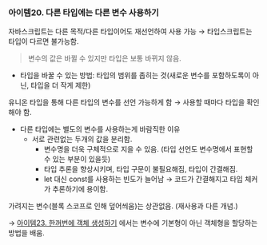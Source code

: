 ### 아이템20. 다른 타입에는 다른 변수 사용하기

자바스크립트는 다른 목적/다른 타입이어도 재선언하여 사용 가능 → 타입스크립트는 타입이 다르면 불가능함.

> 변수의 값은 바뀔 수 있지만 타입은 보통 바뀌지 않음.

- 타입을 바꿀 수 있는 방법: 타입의 범위를 좁히는 것(새로운 변수를 포함하도록이 아닌, 타입을 더 작게 제한)

유니온 타입을 통해 다른 타입의 변수를 선언 가능하게 함 → 사용할 때마다 타입을 확인해야 함.

- 다른 타입에는 별도의 변수를 사용하는게 바람직한 이유
  - 서로 관련없는 두개의 값을 분리함.
    - 변수명을 더욱 구체적으로 지을 수 있음. (타입 선언도 변수명에서 표현할 수 있는 부분이 있을듯)
    - 타입 추론을 향상시키며, 타입 구문이 불필요해짐, 타입이 간결해짐.
    - let 대신 const를 사용하는 빈도가 늘어남 → 코드가 간결해지고 타입 체커가 추론하기에 용이함.

가려지는 변수(블록 스코프로 인해 덮어씌움)는 상관없음. (재사용과 다른 개념.)

→ [아이템23. 한꺼번에 객체 생성하기](https://www.notion.so/23-14287aa7ba5e80058440f692eeda566a?pvs=21) 에서는 변수에 기본형이 아닌 객체형을 할당하는 방법을 배움.
